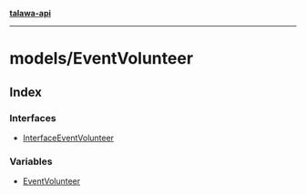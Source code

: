 [**talawa-api**](../../README.md)

***

# models/EventVolunteer

## Index

### Interfaces

- [InterfaceEventVolunteer](interfaces/InterfaceEventVolunteer.md)

### Variables

- [EventVolunteer](variables/EventVolunteer.md)
